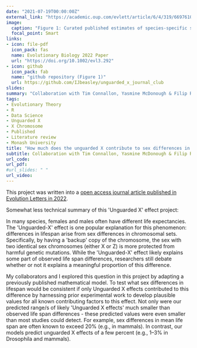 ```yaml
---
date: "2021-07-19T00:00:00Z"
external_link: "https://academic.oup.com/evlett/article/6/4/319/6697610"
image:
  caption: "Figure 1: Curated published estimates of species-specific sex-biased mutation rates, expressed as the ratio of male to female rates "
  focal_point: Smart
links:
- icon: file-pdf
  icon_pack: fas
  name: Evolutionary Biology 2022 Paper 
  url: "https://doi.org/10.1002/evl3.292"
- icon: github
  icon_pack: fab
  name: "github repository (Figure 1)"
  url: https://github.com/IJbeasley/unguarded_x_journal_club
slides: 
summary: "Collaboration with Tim Connallon, Yasmine McDonough & Filip Ruzicka (August 2021 - February 2022)"
tags:
- Evolutionary Theory
- R
- Data Science
- Unguarded X 
- X Chromosome
- Published
- Literature review
- Monash University
title: "How much does the unguarded X contribute to sex differences in life span?"
subtitle: Collaboration with Tim Connallon, Yasmine McDonough & Filip Ruzicka
url_code: 
url_pdf: 
#url_slides: " "
url_video: 
---
```


This project was written into a [open access journal article published in Evolution Letters in 2022](https://academic.oup.com/evlett/article/6/4/319/6697610).

Somewhat less technical summary of this 'Unguarded X' effect project:

In many species, females and males often have different life expectancies. The 'Unguarded-X' effect is one popular explanation for this phenomenon: differences in lifespan arise from sex differences in chromosomal sets. Specifically, by having a 'backup' copy of the chromosome,  the sex with two identical sex chromosomes (either X or Z) is more protected from harmful genetic mutations. While the 'Unguarded-X' effect likely explains some part of observed life span differences, researchers still debate whether or not it explains a meaningful proportion of this difference. 

My collaborators and I explored this question in this project by adapting a previously published mathematical model. To test what sex differences in lifespan would be consistent if only Unguarded X effects contributed to this difference by harnessing prior experimental work to develop plausible values for all known contributing factors to this effect. Not only were our predicted range/s of likely 'Unguarded X effects' much smaller than observed life span differences - these predicted values were even smaller than most studies could detect. For example, sex differences in mean life span are often known to exceed 20% (e.g., in mammals). In contrast, our models predict unguarded X effects of a few percent (e.g., 1–3% in Drosophila and mammals).




